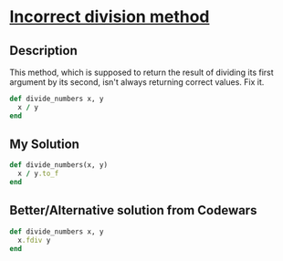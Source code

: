 # [Incorrect division method](https://www.codewars.com/kata/54d1c59aba326343c80000e7)

## Description
This method, which is supposed to return the result of dividing its first argument by its second, isn't always returning 
correct values. Fix it.

```ruby
def divide_numbers x, y
  x / y
end
```

## My Solution
```ruby
def divide_numbers(x, y)
  x / y.to_f
end
```

## Better/Alternative solution from Codewars
```ruby
def divide_numbers x, y
  x.fdiv y
end
```
